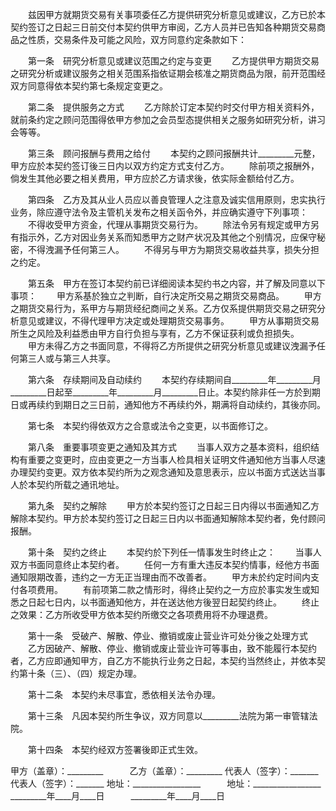 
 


　　兹因甲方就期货交易有关事项委任乙方提供研究分析意见或建议，乙方已於本契约签订之日起三日前交付本契约供甲方审阅，乙方人员并已告知各种期货交易商品之性质，交易条件及可能之风险，双方同意约定条款如下：


　　第一条　研究分析意见或建议范围之约定与变更
　　乙方提供甲方期货交易之研究分析或建议服务之相关范围系指依证期会核准之期货商品为限，前开范围经双方同意得依本契约第七条规定变更之。


　　第二条　提供服务之方式
　　乙方除於订定本契约时交付甲方相关资料外，就前条约定之顾问范围得依甲方参加之会员型态提供相关之服务如研究分析，讲习会等等。


　　第三条　顾问报酬与费用之给付
　　本契约之顾问报酬共计_________元整，甲方应於本契约签订後三日内以双方约定方式支付乙方。
　　除前项之报酬外，倘发生其他必要之相关费用，甲方应於乙方请求後，依实际金额给付乙方。


　　第四条　乙方及其从业人员应以善良管理人之注意及诚实信用原则，忠实执行业务，除应遵守法令及主管机关发布之相关函令外，并应确实遵守下列事项：
　　不得收受甲方资金，代理从事期货交易行为。
　　除法令另有规定或甲方另有指示外，乙方对因业务关系而知悉甲方之财产状况及其他之个别情况，应保守秘密，不得洩漏予任何第三人。
　　不得另与甲方为期货交易收益共享，损失分担之约定。


　　第五条　甲方在签订本契约前已详细阅读本契约书之内容，并了解及同意以下事项：
　　甲方系基於独立之判断，自行决定所交易之期货交易商品。
　　甲方之期货交易行为，系甲方与期货经纪商间之关系。乙方仅系提供期货交易之研究分析意见或建议，不得代理甲方决定或处理期货交易事务。
　　甲方从事期货交易所生之风险及利益悉由甲方自行负担与享有，乙方不保证获利或负担损失。
　　甲方未得乙方之书面同意，不得将乙方所提供之研究分析意见或建议洩漏予任何第三人或与第三人共享。


　　第六条　存续期间及自动续约
　　本契约存续期间自_________年_________月_________日起至_________年_________月_________日止。本契约除非任一方於到期日或再续约到期日之三日前，通知他方不再续约外，期满将自动续约，其後亦同。


　　第七条　本契约得依双方之合意或法令之变更，以书面修订之。


　　第八条　重要事项变更之通知及其方式
　　当事人双方之基本资料，组织结构有重要之变更时，应由变更之一方当事人检具相关证明文件通知他方当事人尽速办理契约变更。双方依本契约所为之观念通知及意思表示，应以书面方式送达当事人於本契约所载之通讯地址。


　　第九条　契约之解除
　　甲方於本契约签订之日起三日内得以书面通知乙方解除本契约。甲方於本契约签订之日起三日内以书面通知解除本契约者，免付顾问报酬。


　　第十条　契约之终止
　　本契约於下列任一情事发生时终止之：
　　当事人双方书面同意终止本契约者。
　　任何一方有重大违反本契约情事，经他方书面通知限期改善，违约之一方无正当理由而不改善者。
　　甲方未於约定时间内支付各项费用。
　　有前项第二款之情形时，得终止契约之一方应於事实发生或知悉之日起七日内，以书面通知他方，并在送达他方後翌日起契约终止。
　　终止之效果：乙方所收受甲方依本契约所缴交之各项费用将不办理退费。


　　第十一条　受破产、解散、停业、撤销或废止营业许可处分後之处理方式
　　乙方因破产、解散、停业、撤销或废止营业许可等事由，致不能履行本契约者，乙方应即通知甲方，自乙方不能执行业务之日起，本契约当然终止，并依本契约第十条（三）、（四）规定办理。


　　第十二条　本契约未尽事宜，悉依相关法令办理。


　　第十三条　凡因本契约所生争议，双方同意以_________法院为第一审管辖法院。


　　第十四条　本契约经双方签署後即正式生效。



甲方（盖章）：_________　　　乙方（盖章）：_________
代表人（签字）：_______　　　代表人（签字）：_______
地址：_________________　　　地址：_________________
_________年____月____日　　　_________年____月____日
 


 

 
 
 
 
 
  


  
 

  


  


  
 
 
 
 

